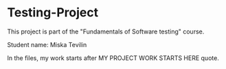 # Testing-Project
This project is part of the "Fundamentals of Software testing" course.

Student name: Miska Tevilin

In the files, my work starts after MY PROJECT WORK STARTS HERE quote.
